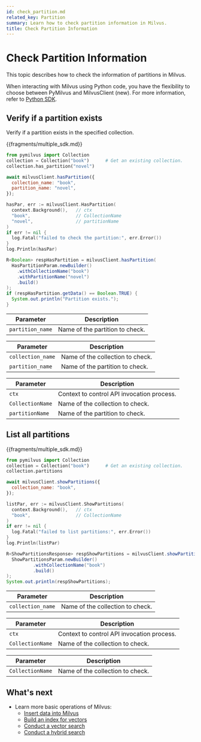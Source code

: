 ```yaml
---
id: check_partition.md
related_key: Partition
summary: Learn how to check partition information in Milvus.
title: Check Partition Information
---
```


# Check Partition Information

This topic describes how to check the information of partitions in Milvus.

<div class="alert note">

When interacting with Milvus using Python code, you have the flexibility to choose between PyMilvus and MilvusClient (new). For more information, refer to <a href="https://milvus.io/api-reference/pymilvus/v2.3.x/About.md">Python SDK</a>.

</div>

## Verify if a partition exists

Verify if a partition exists in the specified collection.

{{fragments/multiple_sdk.md}}

```python
from pymilvus import Collection
collection = Collection("book")      # Get an existing collection.
collection.has_partition("novel")
```

```javascript
await milvusClient.hasPartition({
  collection_name: "book",
  partition_name: "novel",
});
```

```go
hasPar, err := milvusClient.HasPartition(
  context.Background(),   // ctx
  "book",                 // CollectionName
  "novel",                // partitionName
)
if err != nil {
  log.Fatal("failed to check the partition:", err.Error())
}
log.Println(hasPar)
```

```java
R<Boolean> respHasPartition = milvusClient.hasPartition(
  HasPartitionParam.newBuilder()
    .withCollectionName("book")
    .withPartitionName("novel")
    .build()
);
if (respHasPartition.getData() == Boolean.TRUE) {
  System.out.println("Partition exists.");
}
```

<div style="display: none">

```shell
describe partition -c book -p novel
```

``` curl
curl -X 'GET' \
  'http://localhost:9091/api/v1/partition/existence' \
  -H 'accept: application/json' \
  -H 'Content-Type: application/json' \
  -d '{
    "collection_name": "book",
    "partition_name": "novel"
  }'
```

<div class="language-curl">
Output:

```json
{"status":{},"value":true}
```

</div>

</div>


<table class="language-python">
	<thead>
        <tr>
            <th>Parameter</th>
            <th>Description</th>
        </tr>
	</thead>
	<tbody>
        <tr>
            <td><code>partition_name</code></td>
            <td>Name of the partition to check.</td>
        </tr>
	</tbody>
</table>


<table class="language-javascript">
	<thead>
        <tr>
            <th>Parameter</th>
            <th>Description</th>
        </tr>
	</thead>
	<tbody>
        <tr>
            <td><code>collection_name</code></td>
            <td>Name of the collection to check.</td>
        </tr>
        <tr>
            <td><code>partition_name</code></td>
            <td>Name of the partition to check.</td>
        </tr>
	</tbody>
</table>

<table class="language-go">
	<thead>
    <tr>
        <th>Parameter</th>
        <th>Description</th>
    </tr>
	</thead>
	<tbody>
    <tr>
        <td><code>ctx</code></td>
        <td>Context to control API invocation process.</td>
    </tr>
    <tr>
        <td><code>CollectionName</code></td>
        <td>Name of the collection to check.</td>
    </tr>
    <tr>
        <td><code>partitionName</code></td>
        <td>Name of the partition to check.</td>
    </tr>
  </tbody>
</table>

<table class="language-shell" style="display: none">
    <thead>
        <tr>
            <th>Option</th>
            <th>Description</th>
        </tr>
    </thead>
    <tbody>
        <tr>
            <td>-c</td>
            <td>Name of the collection to check.</td>
        </tr>
        <tr>
            <td>-p</td>
            <td>Name of the partition to check.</td>
        </tr>
    </tbody>
</table>

<table class="language-curl" style="display: none">
	<thead>
        <tr>
            <th>Parameter</th>
            <th>Description</th>
        </tr>
	</thead>
	<tbody>
        <tr>
            <td><code>collection_name</code></td>
            <td>Name of the collection to check.</td>
        </tr>
        <tr>
            <td><code>partition_name</code></td>
            <td>Name of the partition to check.</td>
        </tr>
	</tbody>
</table>

## List all partitions

{{fragments/multiple_sdk.md}}

```python
from pymilvus import Collection
collection = Collection("book")      # Get an existing collection.
collection.partitions
```

```javascript
await milvusClient.showPartitions({
  collection_name: "book",
});
```

```go
listPar, err := milvusClient.ShowPartitions(
  context.Background(),   // ctx
  "book",                 // CollectionName
)
if err != nil {
  log.Fatal("failed to list partitions:", err.Error())
}
log.Println(listPar)
```

```java
R<ShowPartitionsResponse> respShowPartitions = milvusClient.showPartitions(
  ShowPartitionsParam.newBuilder()
          .withCollectionName("book")
          .build()
);
System.out.println(respShowPartitions);
```

<div style="display: none">

```shell
list partitions -c book
```

``` curl
curl -X 'GET' \
  'http://localhost:9091/api/v1/partitions' \
  -H 'accept: application/json' \
  -H 'Content-Type: application/json' \
  -d '{
    "collection_name": "book"
  }'
```

<div class="language-curl">
Output:

```json
{
  "status": {},
  "partition_names": [
    "_default",
    "novel"
  ],
  "partitionIDs": [
    434261413928632322,
    434261764795531265
  ],
  "created_timestamps": [
    434261413928632323,
    434261764795531266
  ],
  "created_utc_timestamps": [
    1656575828280,
    1656577166731
  ]
}
```
</div>

</div>

<table class="language-javascript">
	<thead>
        <tr>
            <th>Parameter</th>
            <th>Description</th>
        </tr>
	</thead>
	<tbody>
        <tr>
            <td><code>collection_name</code></td>
            <td>Name of the collection to check.</td>
        </tr>
	</tbody>
</table>

<table class="language-go">
	<thead>
    <tr>
        <th>Parameter</th>
        <th>Description</th>
    </tr>
	</thead>
	<tbody>
    <tr>
        <td><code>ctx</code></td>
        <td>Context to control API invocation process.</td>
    </tr>
    <tr>
        <td><code>CollectionName</code></td>
        <td>Name of the collection to check.</td>
    </tr>
  </tbody>
</table>

<table class="language-java">
	<thead>
    <tr>
        <th>Parameter</th>
        <th>Description</th>
    </tr>
	</thead>
	<tbody>
    <tr>
        <td><code>CollectionName</code></td>
        <td>Name of the collection to check.</td>
    </tr>
  </tbody>
</table>

<table class="language-shell" style="display: none">
    <thead>
        <tr>
            <th>Option</th>
            <th>Description</th>
        </tr>
    </thead>
    <tbody>
        <tr>
            <td>-c</td>
            <td>Name of the collection to check.</td>
        </tr>
    </tbody>
</table>

<table class="language-curl" style="display: none">
    <thead>
        <tr>
            <th>Option</th>
            <th>Description</th>
        </tr>
    </thead>
    <tbody>
        <tr>
            <td>-c</td>
            <td>Name of the collection to check.</td>
        </tr>
    </tbody>
</table>

## What's next

- Learn more basic operations of Milvus:
  - [Insert data into Milvus](insert_data.md)
  - [Build an index for vectors](build_index.md)
  - [Conduct a vector search](search.md)
  - [Conduct a hybrid search](hybridsearch.md)

